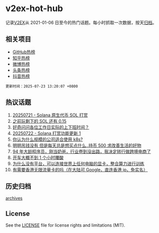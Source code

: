 # v2ex-hot-hub

 记录[V2EX](https://www.v2ex.com/)从 2021-01-06 日至今的热门话题。每小时抓取一次数据，按天[归档](archives)。
 
 ## 相关项目

- [GitHub热榜](https://github.com/lonnyzhang423/github-hot-hub)
- [知乎热榜](https://github.com/lonnyzhang423/zhihu-hot-hub)
- [微博热榜](https://github.com/lonnyzhang423/weibo-hot-hub)
- [头条热榜](https://github.com/lonnyzhang423/toutiao-hot-hub)
- [抖音热榜](https://github.com/lonnyzhang423/douyin-hot-hub)


 `更新时间：2025-07-23 13:20:07 +0800`

## 热议话题

1. [20250721 - Solana 原生代币 SOL 打赏](https://www.v2ex.com/t/1146865)
1. [之前玩剩下的 SOL 还有 0.15](https://www.v2ex.com/t/1146913)
1. [好奇问问各位工作日实际的上下班时间？](https://www.v2ex.com/t/1147024)
1. [20250722 - Solana 打赏功能更新 1](https://www.v2ex.com/t/1147010)
1. [你认为什么规模的公司适合使用 k8s?](https://www.v2ex.com/t/1147021)
1. [明明吊钱没有 但是每天总是想买点什么..持币 500 求改善生活的好物](https://www.v2ex.com/t/1146923)
1. [94 年大龄程序员，刚当奶爸，行业卷到没出路，我决定转行做跨境电商了](https://www.v2ex.com/t/1146874)
1. [开车大概不到 1 个小时腰酸](https://www.v2ex.com/t/1147023)
1. [为什么没有平台，可以连接世界上任何电脑的显卡，整合算力进行训练](https://www.v2ex.com/t/1146924)
1. [有需要香港无限流量卡的吗（在大陆可 Google，直连香港 ip，免实名）](https://www.v2ex.com/t/1147071)

## 历史归档

[archives](archives)

## License

See the [LICENSE](LICENSE) file for license rights and limitations (MIT).
